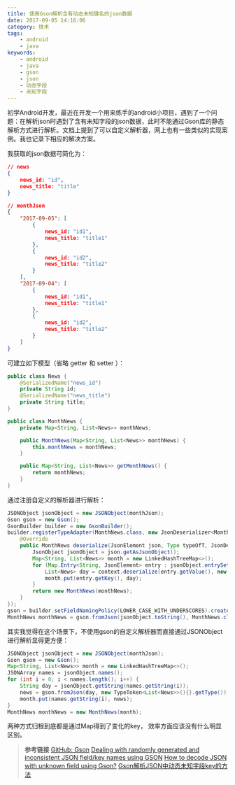 ```yaml
---
title: 使用Gson解析含有动态未知键名的json数据
date: 2017-09-05 14:16:06
category: 技术
tags:
    - android
    - java
keywords:
    - android
    - java
    - gson
    - json
    - 动态字段
    - 未知字段
---
```


初学Android开发，最近在开发一个用来练手的android小项目，遇到了一个问题：在解析json时遇到了含有未知字段的json数据，此时不能通过Gson库的静态解析方式进行解析。文档上提到了可以自定义解析器，网上也有一些类似的实现案例。我也记录下相应的解决方案。

我获取的json数据可简化为：

```json
// news
{
    news_id: "id",
    news_title: "title"
}
```

```json
// monthJson
{
    "2017-09-05": [
        {
            news_id: "id1",
            news_title: "title1"
        },
        {
            news_id: "id2",
            news_title: "title2"
        }
    ],
    "2017-09-04": [
        {
            news_id: "id1",
            news_title: "title1"
        },
        {
            news_id: "id2",
            news_title: "title2"
        }
    ]
}
```

可建立如下模型（省略 getter 和 setter ）：

```java
public class News {
    @SerializedName("news_id")
    private String id;
    @SerializedName("news_title")
    private String title;
}

public class MonthNews {
    private Map<String, List<News>> monthNews;

    public MonthNews(Map<String, List<News>> monthNews) {
        this.monthNews = monthNews;
    }

    public Map<String, List<News>> getMonthNews() {
        return monthNews;
    }
}
```

通过注册自定义的解析器进行解析：
```java
JSONObject jsonObject = new JSONObject(monthJson);
Gson gson = new Gson();
GsonBuilder builder = new GsonBuilder();
builder.registerTypeAdapter(MonthNews.class, new JsonDeserializer<MonthNews>() {
    @Override
    public MonthNews deserialize(JsonElement json, Type typeOfT, JsonDeserializationContext context) throws JsonParseException {
        JsonObject jsonObject = json.getAsJsonObject();
        Map<String, List<News>> month = new LinkedHashTreeMap<>();
        for (Map.Entry<String, JsonElement> entry : jsonObject.entrySet()) {
            List<News> day = context.deserialize(entry.getValue(), new TypeToken<List<News>>(){}.getType());
            month.put(entry.getKey(), day);
        }
        return new MonthNews(monthNews);
    }
});
gson = builder.setFieldNamingPolicy(LOWER_CASE_WITH_UNDERSCORES).create();
MonthNews monthNews = gson.fromJson(jsonObject.toString(), MonthNews.class);
```

其实我觉得在这个场景下，不使用gson的自定义解析器而直接通过JSONObject进行解析显得更方便：
```java
JSONObject jsonObject = new JSONObject(monthJson);
Gson gson = new Gson();
Map<String, List<News>> month = new LinkedHashTreeMap<>();
JSONArray names = jsonObject.names();
for (int i = 0; i < names.length(); i++) {
    String day = jsonObject.getString(names.getString(i));
    news = gson.fromJson(day, new TypeToken<List<News>>(){}.getType());
    month.put(names.getString(i), news);
}
MonthNews monthNews = new MonthNews(month);
```

两种方式归根到底都是通过Map得到了变化的key， 效率方面应该没有什么明显区别。

>__参考链接__
>[GitHub: Gson](https://github.com/google/gson/blob/master/UserGuide.md#custom-serialization-and-deserialization)
>[Dealing with randomly generated and inconsistent JSON field/key names using GSON](https://stackoverflow.com/questions/6455303/dealing-with-randomly-generated-and-inconsistent-json-field-key-names-using-gson/6460364#6460364)
>[How to decode JSON with unknown field using Gson?](https://stackoverflow.com/questions/20442265/how-to-decode-json-with-unknown-field-using-gson)
>[Gson解析JSON中动态未知字段key的方法](http://blog.csdn.net/Chaosminds/article/details/49049455)

